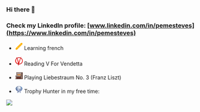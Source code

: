 ### Hi there 👋 
### Check my LinkedIn profile: [www.linkedin.com/in/pemesteves](https://www.linkedin.com/in/pemesteves)

- <img src="icons/baguette.png" alt="Baguette" width="20px" max-width="20px"/> Learning french

- <img src="icons/vforvendetta.png" alt="V For Vendetta" width="20px" max-width="20px"/> Reading V For Vendetta

- <img src="icons/piano.png" alt="Piano" width="20px" max-width="20px"/> Playing Liebestraum No. 3 (Franz Liszt)

- <img src="icons/platinum.png" alt="Platinum Trophy" width="20px" max-width="20px"/> Trophy Hunter in my free time:

<a href="https://psnprofiles.com/funeven"><img src="https://card.psnprofiles.com/2/funeven.png?" border="0"></a>
